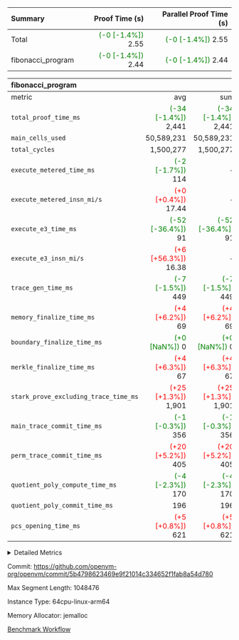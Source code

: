 | Summary | Proof Time (s) | Parallel Proof Time (s) |
|:---|---:|---:|
| Total | <span style='color: green'>(-0 [-1.4%])</span> 2.55 | <span style='color: green'>(-0 [-1.4%])</span> 2.55 |
| fibonacci_program | <span style='color: green'>(-0 [-1.4%])</span> 2.44 | <span style='color: green'>(-0 [-1.4%])</span> 2.44 |


| fibonacci_program |||||
|:---|---:|---:|---:|---:|
|metric|avg|sum|max|min|
| `total_proof_time_ms ` | <span style='color: green'>(-34 [-1.4%])</span> 2,441 | <span style='color: green'>(-34 [-1.4%])</span> 2,441 | <span style='color: green'>(-34 [-1.4%])</span> 2,441 | <span style='color: green'>(-34 [-1.4%])</span> 2,441 |
| `main_cells_used     ` |  50,589,231 |  50,589,231 |  50,589,231 |  50,589,231 |
| `total_cycles        ` |  1,500,277 |  1,500,277 |  1,500,277 |  1,500,277 |
| `execute_metered_time_ms` | <span style='color: green'>(-2 [-1.7%])</span> 114 | -          | -          | -          |
| `execute_metered_insn_mi/s` | <span style='color: red'>(+0 [+0.4%])</span> 17.44 | -          | <span style='color: red'>(+0 [+0.4%])</span> 17.44 | <span style='color: red'>(+0 [+0.4%])</span> 17.44 |
| `execute_e3_time_ms  ` | <span style='color: green'>(-52 [-36.4%])</span> 91 | <span style='color: green'>(-52 [-36.4%])</span> 91 | <span style='color: green'>(-52 [-36.4%])</span> 91 | <span style='color: green'>(-52 [-36.4%])</span> 91 |
| `execute_e3_insn_mi/s` | <span style='color: red'>(+6 [+56.3%])</span> 16.38 | -          | <span style='color: red'>(+6 [+56.3%])</span> 16.38 | <span style='color: red'>(+6 [+56.3%])</span> 16.38 |
| `trace_gen_time_ms   ` | <span style='color: green'>(-7 [-1.5%])</span> 449 | <span style='color: green'>(-7 [-1.5%])</span> 449 | <span style='color: green'>(-7 [-1.5%])</span> 449 | <span style='color: green'>(-7 [-1.5%])</span> 449 |
| `memory_finalize_time_ms` | <span style='color: red'>(+4 [+6.2%])</span> 69 | <span style='color: red'>(+4 [+6.2%])</span> 69 | <span style='color: red'>(+4 [+6.2%])</span> 69 | <span style='color: red'>(+4 [+6.2%])</span> 69 |
| `boundary_finalize_time_ms` | <span style='color: green'>(+0 [NaN%])</span> 0 | <span style='color: green'>(+0 [NaN%])</span> 0 | <span style='color: green'>(+0 [NaN%])</span> 0 | <span style='color: green'>(+0 [NaN%])</span> 0 |
| `merkle_finalize_time_ms` | <span style='color: red'>(+4 [+6.3%])</span> 67 | <span style='color: red'>(+4 [+6.3%])</span> 67 | <span style='color: red'>(+4 [+6.3%])</span> 67 | <span style='color: red'>(+4 [+6.3%])</span> 67 |
| `stark_prove_excluding_trace_time_ms` | <span style='color: red'>(+25 [+1.3%])</span> 1,901 | <span style='color: red'>(+25 [+1.3%])</span> 1,901 | <span style='color: red'>(+25 [+1.3%])</span> 1,901 | <span style='color: red'>(+25 [+1.3%])</span> 1,901 |
| `main_trace_commit_time_ms` | <span style='color: green'>(-1 [-0.3%])</span> 356 | <span style='color: green'>(-1 [-0.3%])</span> 356 | <span style='color: green'>(-1 [-0.3%])</span> 356 | <span style='color: green'>(-1 [-0.3%])</span> 356 |
| `perm_trace_commit_time_ms` | <span style='color: red'>(+20 [+5.2%])</span> 405 | <span style='color: red'>(+20 [+5.2%])</span> 405 | <span style='color: red'>(+20 [+5.2%])</span> 405 | <span style='color: red'>(+20 [+5.2%])</span> 405 |
| `quotient_poly_compute_time_ms` | <span style='color: green'>(-4 [-2.3%])</span> 170 | <span style='color: green'>(-4 [-2.3%])</span> 170 | <span style='color: green'>(-4 [-2.3%])</span> 170 | <span style='color: green'>(-4 [-2.3%])</span> 170 |
| `quotient_poly_commit_time_ms` |  196 |  196 |  196 |  196 |
| `pcs_opening_time_ms ` | <span style='color: red'>(+5 [+0.8%])</span> 621 | <span style='color: red'>(+5 [+0.8%])</span> 621 | <span style='color: red'>(+5 [+0.8%])</span> 621 | <span style='color: red'>(+5 [+0.8%])</span> 621 |



<details>
<summary>Detailed Metrics</summary>

|  | keygen_time_ms | commit_exe_time_ms | app proof_time_ms |
| --- | --- | --- |
|  | 244 | 5 | 6,535 | 

| group | num_segments | memory_to_vec_partition_time_ms | insns | fri.log_blowup | execute_segment_time_ms | execute_metered_time_ms | execute_metered_insn_mi/s |
| --- | --- | --- | --- | --- | --- | --- | --- |
| fibonacci_program | 1 | 23 | 1,500,278 | 1 | 5,989 | 114 | 17.44 | 

| group | air_name | quotient_deg | interactions | constraints |
| --- | --- | --- | --- | --- |
| fibonacci_program | AccessAdapterAir<16> | 2 | 5 | 12 | 
| fibonacci_program | AccessAdapterAir<2> | 2 | 5 | 12 | 
| fibonacci_program | AccessAdapterAir<32> | 2 | 5 | 12 | 
| fibonacci_program | AccessAdapterAir<4> | 2 | 5 | 12 | 
| fibonacci_program | AccessAdapterAir<8> | 2 | 5 | 12 | 
| fibonacci_program | BitwiseOperationLookupAir<8> | 2 | 2 | 4 | 
| fibonacci_program | MemoryMerkleAir<8> | 2 | 4 | 39 | 
| fibonacci_program | PersistentBoundaryAir<8> | 2 | 3 | 7 | 
| fibonacci_program | PhantomAir | 2 | 3 | 5 | 
| fibonacci_program | Poseidon2PeripheryAir<BabyBearParameters>, 1> | 2 | 1 | 286 | 
| fibonacci_program | ProgramAir | 1 | 1 | 4 | 
| fibonacci_program | RangeTupleCheckerAir<2> | 1 | 1 | 4 | 
| fibonacci_program | Rv32HintStoreAir | 2 | 18 | 28 | 
| fibonacci_program | VariableRangeCheckerAir | 1 | 1 | 4 | 
| fibonacci_program | VmAirWrapper<Rv32BaseAluAdapterAir, BaseAluCoreAir<4, 8> | 2 | 20 | 37 | 
| fibonacci_program | VmAirWrapper<Rv32BaseAluAdapterAir, LessThanCoreAir<4, 8> | 2 | 18 | 40 | 
| fibonacci_program | VmAirWrapper<Rv32BaseAluAdapterAir, ShiftCoreAir<4, 8> | 2 | 24 | 91 | 
| fibonacci_program | VmAirWrapper<Rv32BranchAdapterAir, BranchEqualCoreAir<4> | 2 | 11 | 20 | 
| fibonacci_program | VmAirWrapper<Rv32BranchAdapterAir, BranchLessThanCoreAir<4, 8> | 2 | 13 | 35 | 
| fibonacci_program | VmAirWrapper<Rv32CondRdWriteAdapterAir, Rv32JalLuiCoreAir> | 2 | 10 | 18 | 
| fibonacci_program | VmAirWrapper<Rv32JalrAdapterAir, Rv32JalrCoreAir> | 2 | 16 | 20 | 
| fibonacci_program | VmAirWrapper<Rv32LoadStoreAdapterAir, LoadSignExtendCoreAir<4, 8> | 2 | 18 | 33 | 
| fibonacci_program | VmAirWrapper<Rv32LoadStoreAdapterAir, LoadStoreCoreAir<4> | 2 | 17 | 40 | 
| fibonacci_program | VmAirWrapper<Rv32MultAdapterAir, DivRemCoreAir<4, 8> | 2 | 25 | 84 | 
| fibonacci_program | VmAirWrapper<Rv32MultAdapterAir, MulHCoreAir<4, 8> | 2 | 24 | 31 | 
| fibonacci_program | VmAirWrapper<Rv32MultAdapterAir, MultiplicationCoreAir<4, 8> | 2 | 19 | 19 | 
| fibonacci_program | VmAirWrapper<Rv32RdWriteAdapterAir, Rv32AuipcCoreAir> | 2 | 12 | 14 | 
| fibonacci_program | VmConnectorAir | 2 | 5 | 11 | 

| group | air_name | segment | rows | prep_cols | perm_cols | main_cols | cells |
| --- | --- | --- | --- | --- | --- | --- | --- |
| fibonacci_program | AccessAdapterAir<8> | 0 | 128 |  | 16 | 17 | 4,224 | 
| fibonacci_program | BitwiseOperationLookupAir<8> | 0 | 65,536 | 3 | 8 | 2 | 655,360 | 
| fibonacci_program | MemoryMerkleAir<8> | 0 | 512 |  | 16 | 32 | 24,576 | 
| fibonacci_program | PersistentBoundaryAir<8> | 0 | 128 |  | 12 | 20 | 4,096 | 
| fibonacci_program | PhantomAir | 0 | 1 |  | 12 | 6 | 18 | 
| fibonacci_program | Poseidon2PeripheryAir<BabyBearParameters>, 1> | 0 | 256 |  | 8 | 300 | 78,848 | 
| fibonacci_program | ProgramAir | 0 | 8,192 |  | 8 | 10 | 147,456 | 
| fibonacci_program | RangeTupleCheckerAir<2> | 0 | 524,288 | 2 | 8 | 1 | 4,718,592 | 
| fibonacci_program | Rv32HintStoreAir | 0 | 4 |  | 44 | 32 | 304 | 
| fibonacci_program | VariableRangeCheckerAir | 0 | 262,144 | 2 | 8 | 1 | 2,359,296 | 
| fibonacci_program | VmAirWrapper<Rv32BaseAluAdapterAir, BaseAluCoreAir<4, 8> | 0 | 1,048,576 |  | 52 | 36 | 92,274,688 | 
| fibonacci_program | VmAirWrapper<Rv32BaseAluAdapterAir, LessThanCoreAir<4, 8> | 0 | 524,288 |  | 40 | 37 | 40,370,176 | 
| fibonacci_program | VmAirWrapper<Rv32BranchAdapterAir, BranchEqualCoreAir<4> | 0 | 262,144 |  | 28 | 26 | 14,155,776 | 
| fibonacci_program | VmAirWrapper<Rv32BranchAdapterAir, BranchLessThanCoreAir<4, 8> | 0 | 8 |  | 32 | 32 | 512 | 
| fibonacci_program | VmAirWrapper<Rv32CondRdWriteAdapterAir, Rv32JalLuiCoreAir> | 0 | 131,072 |  | 28 | 18 | 6,029,312 | 
| fibonacci_program | VmAirWrapper<Rv32JalrAdapterAir, Rv32JalrCoreAir> | 0 | 32 |  | 36 | 28 | 2,048 | 
| fibonacci_program | VmAirWrapper<Rv32LoadStoreAdapterAir, LoadStoreCoreAir<4> | 0 | 128 |  | 52 | 41 | 11,904 | 
| fibonacci_program | VmAirWrapper<Rv32RdWriteAdapterAir, Rv32AuipcCoreAir> | 0 | 16 |  | 28 | 20 | 768 | 
| fibonacci_program | VmConnectorAir | 0 | 2 | 1 | 16 | 5 | 42 | 

| group | segment | trace_gen_time_ms | total_proof_time_ms | total_cycles | total_cells | stark_prove_excluding_trace_time_ms | quotient_poly_compute_time_ms | quotient_poly_commit_time_ms | prove_segment_time_ms | perm_trace_commit_time_ms | pcs_opening_time_ms | merkle_finalize_time_ms | memory_to_vec_partition_time_ms | memory_finalize_time_ms | main_trace_commit_time_ms | main_cells_used | insns | generate_perm_trace_time_ms_time_ms | execute_e3_time_ms | execute_e3_insn_mi/s | boundary_finalize_time_ms |
| --- | --- | --- | --- | --- | --- | --- | --- | --- | --- | --- | --- | --- | --- | --- | --- | --- | --- | --- | --- | --- | --- |
| fibonacci_program | 0 | 449 | 2,441 | 1,500,277 | 160,837,996 | 1,901 | 170 | 196 | 2,074 | 405 | 621 | 67 | 28 | 69 | 356 | 50,589,231 | 1,500,278 | 141 | 91 | 16.38 | 0 | 

| group | segment | trace_height_constraint | weighted_sum | threshold |
| --- | --- | --- | --- | --- |
| fibonacci_program | 0 | 0 | 3,932,542 | 2,013,265,921 | 
| fibonacci_program | 0 | 1 | 10,749,400 | 2,013,265,921 | 
| fibonacci_program | 0 | 2 | 1,966,271 | 2,013,265,921 | 
| fibonacci_program | 0 | 3 | 10,749,532 | 2,013,265,921 | 
| fibonacci_program | 0 | 4 | 1,664 | 2,013,265,921 | 
| fibonacci_program | 0 | 5 | 640 | 2,013,265,921 | 
| fibonacci_program | 0 | 6 | 7,209,100 | 2,013,265,921 | 
| fibonacci_program | 0 | 7 |  | 2,013,265,921 | 
| fibonacci_program | 0 | 8 | 35,535,101 | 2,013,265,921 | 

</details>


Commit: https://github.com/openvm-org/openvm/commit/5b4798623469e9f21014c334652f1fab8a54d780

Max Segment Length: 1048476

Instance Type: 64cpu-linux-arm64

Memory Allocator: jemalloc

[Benchmark Workflow](https://github.com/openvm-org/openvm/actions/runs/16010892086)
